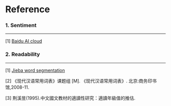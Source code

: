 # Reference

### 1. Sentiment
---
[1] [Baidu AI cloud](https://www.google.com)

### 2. Readability
---
[1] [Jieba word segmentation](https://github.com/fxsjy/jieba)

[2] 《现代汉语常用词表》课题组 [M]. 《现代汉语常用词表》. 北京:商务印书馆,2008-11.

[3] 荆溪昱(1995).中文國文教材的適讀性研究：適讀年級值的推估. 
